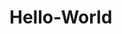 # Hello-World

<title> Just <title/> 
  <header> started <header/>
  the 
    guide :)

Hi 
  guys , I'm learning how to make a change in my branch 
so 
  that I can merge it finally to the master .
so 
  basically,this file is just a way to achieve that
